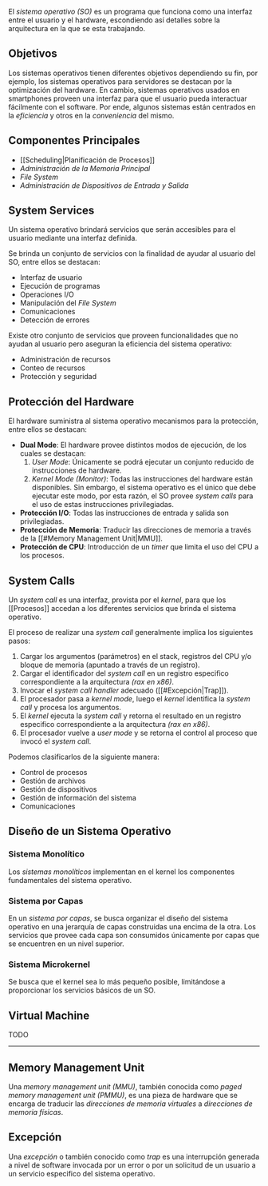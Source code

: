 El *sistema operativo (SO)* es un programa que funciona como una interfaz entre el usuario y el hardware, escondiendo así detalles sobre la arquitectura en la que se esta trabajando.

## Objetivos
Los sistemas operativos tienen diferentes objetivos dependiendo su fin, por ejemplo, los sistemas operativos para servidores se destacan por la optimización del hardware. En cambio, sistemas operativos usados en smartphones proveen una interfaz para que el usuario pueda interactuar fácilmente con el software.
Por ende, algunos sistemas están centrados en la *eficiencia* y otros en la *conveniencia* del mismo.

## Componentes Principales
- [[Scheduling|Planificación de Procesos]]
- *Administración de la Memoria Principal*
- *File System*
- *Administración de Dispositivos de Entrada y Salida*

## System Services
Un sistema operativo brindará servicios que serán accesibles para el usuario mediante una interfaz definida.

Se brinda un conjunto de servicios con la finalidad de ayudar al usuario del SO, entre ellos se destacan:
- Interfaz de usuario
- Ejecución de programas
- Operaciones I/O
- Manipulación del *File System*
- Comunicaciones
- Detección de errores

Existe otro conjunto de servicios que proveen funcionalidades que no ayudan al usuario pero aseguran la eficiencia del sistema operativo:
- Administración de recursos
- Conteo de recursos
- Protección y seguridad

## Protección del Hardware
El hardware suministra al sistema operativo mecanismos para la protección, entre ellos se destacan:
- **Dual Mode**: El hardware provee distintos modos de ejecución, de los cuales se destacan:
	1. *User Mode*: Únicamente se podrá ejecutar un conjunto reducido de instrucciones de hardware.
	2. *Kernel Mode (Monitor)*: Todas las instrucciones del hardware están disponibles. Sin embargo, el sistema operativo es el único que debe ejecutar este modo, por esta razón, el SO provee *system calls* para el uso de estas instrucciones privilegiadas.
- **Protección I/O**: Todas las instrucciones de entrada y salida son privilegiadas. 
- **Protección de Memoria**: Traducir las direcciones de memoria a través de la [[#Memory Management Unit|MMU]].
- **Protección de CPU**: Introducción de un *timer* que limita el uso del CPU a los procesos.

## System Calls
Un *system call* es una interfaz, provista por el *kernel*, para que los [[Procesos]] accedan a los diferentes servicios que brinda el sistema operativo.

El proceso de realizar una *system call* generalmente implica los siguientes pasos:
1. Cargar los argumentos (parámetros) en el stack, registros del CPU y/o bloque de memoria (apuntado a través de un registro).
2. Cargar el identificador del *system call* en un registro especifico correspondiente a la arquitectura *(rax en x86)*.
4. Invocar el *system call handler* adecuado ([[#Excepción|Trap]]).
5. El procesador pasa a *kernel mode*, luego el *kernel* identifica la *system call* y procesa los argumentos.
6. El *kernel* ejecuta la *system call* y retorna el resultado en un registro especifico correspondiente a la arquitectura *(rax en x86)*.
7. El procesador vuelve a *user mode* y se retorna el control al proceso que invocó el *system call*.

Podemos clasificarlos de la siguiente manera:
- Control de procesos
- Gestión de archivos
- Gestión de dispositivos
- Gestión de información del sistema
- Comunicaciones

## Diseño de un Sistema Operativo
### Sistema Monolítico
Los *sistemas monolíticos* implementan en el kernel los componentes fundamentales del sistema operativo.

### Sistema por Capas
En un *sistema por capas*, se busca organizar el diseño del sistema operativo en una jerarquía de capas construidas una encima de la otra. Los servicios que provee cada capa son consumidos únicamente por capas que se encuentren en un nivel superior.

### Sistema Microkernel
Se busca que el kernel sea lo más pequeño posible, limitándose a proporcionar los servicios básicos de un SO. 

## Virtual Machine
TODO
***
## Memory Management Unit
Una *memory management unit (MMU)*, también conocida como *paged memory management unit (PMMU)*, es una pieza de hardware que se encarga de traducir las *direcciones de memoria virtuales* a *direcciones de memoria físicas*.

## Excepción
Una *excepción* o también conocido como *trap* es una interrupción generada a nivel de software invocada por un error o por un solicitud de un usuario a un servicio especifico del sistema operativo.
